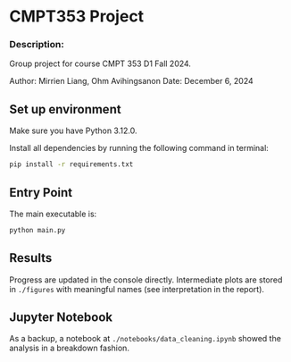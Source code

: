 # CMPT353 Project

### **Description:**

Group project for course CMPT 353 D1 Fall 2024.

Author: Mirrien Liang, Ohm Avihingsanon
Date: December 6, 2024

## Set up environment
Make sure you have Python 3.12.0.

Install all dependencies by running the following command in terminal:
```bash
pip install -r requirements.txt
```

## Entry Point
The main executable is:
```bash
python main.py
```

## Results
Progress are updated in the console directly. Intermediate plots are stored in `./figures` with meaningful names (see interpretation in the report).

## Jupyter Notebook
As a backup, a notebook at `./notebooks/data_cleaning.ipynb` showed the analysis in a breakdown fashion.
